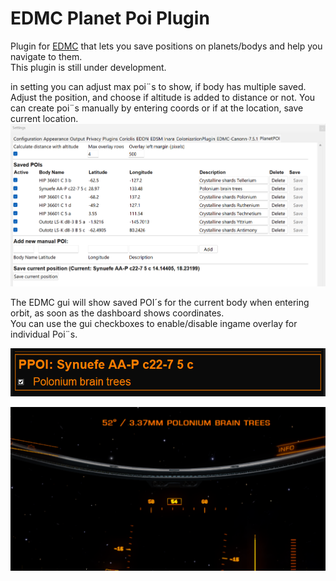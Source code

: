 # EDMC Planet Poi Plugin

Plugin for [EDMC](https://github.com/EDCD/EDMarketConnector) that lets you save positions on planets/bodys and help you navigate to them.  
This plugin is still under development.  
  
in setting you can adjust max poi¨s to show, if body has multiple saved. Adjust the position, and choose if altitude is added to distance or not.
You can create poi¨s manually by entering coords or if at the location, save current location.   
![Screenshot](images/EDMC_Settings.png)  

The EDMC gui will show saved POI´s for the current body when entering orbit, as soon as the dashboard shows coordinates.  
You can use the gui checkboxes to enable/disable ingame overlay for individual Poi¨s.   

![Screenshot](images/EDMC_Gui.png)

![Screenshot](images/overlay.png)
